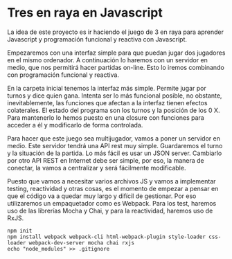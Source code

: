# Tres en raya en Javascript

La idea de este proyecto es ir haciendo el juego de 3 en raya para aprender Javascript y programación funcional y reactiva con Javascript.

Empezaremos con una interfaz simple para que puedan jugar dos jugadores en el mismo ordenador. A continuación lo haremos con un servidor en medio, que nos permitirá hacer partidas on-line. Esto lo iremos combinando con programación funcional y reactiva.

En la carpeta inicial tenemos la interfaz más simple. Permite jugar por turnos y dice quien gana. Intenta ser lo más funcional posible, no obstante, inevitablemente, las funciones que afectan a la interfaz tienen efectos colaterales. El estado del programa son los turnos y la posición de los 0 X. Para mantenerlo lo hemos puesto en una closure con funciones para acceder a él y modificarlo de forma controlada. 

Para hacer que este juego sea multijugador, vamos a poner un servidor en medio. Este servidor tendrá una API rest muy simple. Guardaremos el turno y la situación de la partida. Lo más fácil es usar un JSON server. Cambiarlo por otro API REST en Internet debe ser simple, por eso, la manera de conectar, la vamos a centralizar y será fácilmente modificable.

Puesto que vamos a necesitar varios archivos JS y vamos a implementar testing, reactividad y otras cosas, es el momento de empezar a pensar en que el código va a quedar muy largo y difícil de gestionar. Por eso utilizaremos un empaquetador como es Webpack. Para los test, haremos uso de las librerías Mocha y Chai, y para la reactividad, haremos uso de RxJS. 

```
npm init
npm install webpack webpack-cli html-webpack-plugin style-loader css-loader webpack-dev-server mocha chai rxjs
echo "node_modules" >> .gitignore
```

